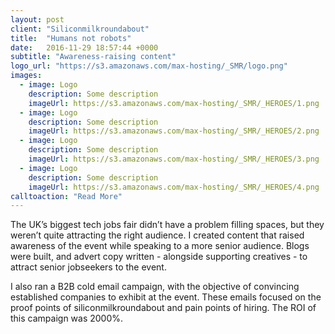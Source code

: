 ```yaml
---
layout: post
client: "Siliconmilkroundabout"
title:  "Humans not robots"
date:   2016-11-29 18:57:44 +0000
subtitle: "Awareness-raising content"
logo_url: "https://s3.amazonaws.com/max-hosting/_SMR/logo.png"
images:
  - image: Logo
    description: Some description
    imageUrl: https://s3.amazonaws.com/max-hosting/_SMR/_HEROES/1.png
  - image: Logo
    description: Some description
    imageUrl: https://s3.amazonaws.com/max-hosting/_SMR/_HEROES/2.png
  - image: Logo
    description: Some description
    imageUrl: https://s3.amazonaws.com/max-hosting/_SMR/_HEROES/3.png
  - image: Logo
    description: Some description
    imageUrl: https://s3.amazonaws.com/max-hosting/_SMR/_HEROES/4.png
calltoaction: "Read More"
---
```


The UK’s biggest tech jobs fair didn’t have a problem filling spaces, but they weren’t quite attracting the right audience. I created content that raised awareness of the event while speaking to a more senior audience. Blogs were built, and advert copy written - alongside supporting creatives - to attract senior jobseekers to the event.

I also ran a B2B cold email campaign, with the objective of convincing established companies to exhibit at the event. These emails focused on the proof points of siliconmilkroundabout and pain points of hiring. The ROI of this campaign was 2000%. 

